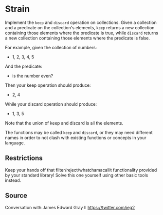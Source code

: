 # Strain

Implement the `keep` and `discard` operation on collections. Given a collection and a predicate on the collection's elements, `keep` returns a new collection containing those elements where the predicate is true, while `discard` returns a new collection containing those elements where the predicate is false.

For example, given the collection of numbers:

* 1, 2, 3, 4, 5

And the predicate:

* is the number even?

Then your keep operation should produce:

* 2, 4

While your discard operation should produce:

* 1, 3, 5

Note that the union of keep and discard is all the elements.

The functions may be called `keep` and `discard`, or they may need different names in order to not clash with existing functions or concepts in your language.

## Restrictions

Keep your hands off that filter/reject/whatchamacallit functionality provided by your standard library! Solve this one yourself using other basic tools instead.

## Source

Conversation with James Edward Gray II https://twitter.com/jeg2
